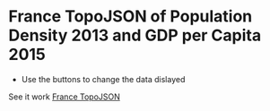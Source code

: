 # France TopoJSON of Population Density 2013 and GDP per Capita 2015
- Use the buttons to change the data dislayed

See it work [France TopoJSON](https://jleckron.github.io/FranceTopoJson/)

